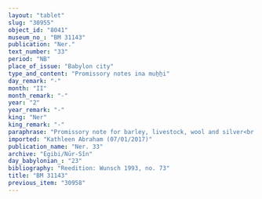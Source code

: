 ```yaml
---
layout: "tablet"
slug: "30955"
object_id: "8041"
museum_no_: "BM 31143"
publication: "Ner."
text_number: "33"
period: "NB"
place_of_issue: "Babylon city"
type_and_content: "Promissory notes ina muẖẖi"
day_remark: "-"
month: "II"
month_remark: "-"
year: "2"
year_remark: "-"
king: "Ner"
king_remark: "-"
paraphrase: "Promissory note for barley, livestock, wool and silver<br /> <strong>B</strong> owes 55;0.0.0 (kor) of barley, 40 pieces of small livestock (20 young, male sheep, 10 muttons, 5 male lambs and 5 goats), 1 talent of wool and 35 shekels of silver to <strong>A</strong>. The rest of the tablet is broken off. It is not excluded that the debt is related to a <em>harrānu</em>-business enterprise. Names of 2 witnesses and the scribe: Balāṭu/&Scaron;ama&scaron;-iddin.<br /> <br /> <strong>A</strong> = Madān-&scaron;umu-iddin/Zēria//Nabāya; <strong>B</strong> = ...-uballiṭ/..."
imported: "Kathleen Abraham (07/01/2017)"
publication_name: "Ner. 33"
archive: "Egibi/Nūr-Sîn"
day_babylonian_: "23"
bibliography: "Reedition: Wunsch 1993, no. 73"
title: "BM 31143"
previous_item: "30958"
---
```


